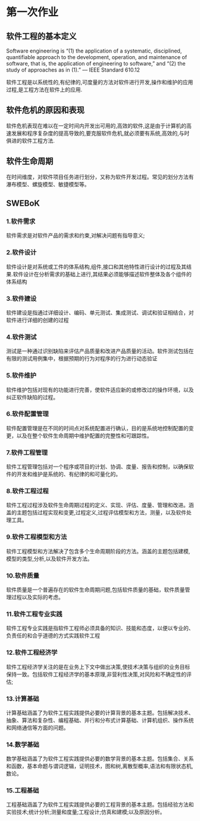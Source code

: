 # 第一次作业

## 软件工程的基本定义
Software engineering is “(1) the application of a systematic, disciplined, quantifiable approach to the development, operation, and maintenance of software, that is, the application of engineering to software,” and “(2) the study of approaches as in (1).” –– IEEE Standard 610.12

软件工程是以系统性的,有纪律的,可度量的方法对软件进行开发,操作和维护的应用过程,是工程方法在软件上的应用.

## 软件危机的原因和表现
软件危机表现在难以在一定时间内开发出可用的,高效的软件,这是由于计算机的高速发展和程序复杂度的提高导致的,要克服软件危机,就必须要有系统,高效的,与时俱进的软件工程方法.

## 软件生命周期
在时间维度，对软件项目任务进行划分，又称为软件开发过程。常见的划分方法有瀑布模型、螺旋模型、敏捷模型等。

## SWEBoK
### 1.软件需求

软件需求是对软件产品的需求和约束,对解决问题有指导意义;

### 2.软件设计

软件设计是对系统或工件的体系结构,组件,接口和其他特性进行设计的过程及其结果.软件设计在分析需求的基础上进行,其结果必须能够描述软件整体及各个组件的体系结构

### 3.软件建设

软件建设是指通过详细设计、编码、单元测试、集成测试、调试和验证相结合，对软件进行详细的创建的过程

### 4.软件测试

测试是一种通过识别缺陷来评估产品质量和改进产品质量的活动。软件测试包括在有限的测试用例集中，根据预期的行为对程序的行为进行动态验证

### 5.软件维护

软件维护包括对现有的功能进行完善，使软件适应新的或修改过的操作环境，以及纠正软件缺陷的过程。

### 6.软件配置管理

软件配置管理是在不同的时间点对系统配置进行确认，目的是系统地控制配置的变更，以及在整个软件生命周期中维护配置的完整性和可跟踪性。

### 7.软件工程管理

软件工程管理包括对一个程序或项目的计划、协调、度量、报告和控制，以确保软件的开发和维护是系统的、有纪律的和可量化的。

### 8.软件工程过程

软件工程过程涉及软件生命周期过程的定义、实现、评估、度量、管理和改进。涵盖的主题包括过程实现和变更,过程定义,过程评估模型和方法，测量，以及软件处理工具。

### 9.软件工程模型和方法

软件工程模型和方法解决了包含多个生命周期阶段的方法。涵盖的主题包括建模,模型的类型,分析,以及软件开发方法。

### 10.软件质量

软件质量是一个普遍存在的软件生命周期问题,包括软件质量的基础，软件质量管理过程以及实际的考虑。

### 11.软件工程专业实践

软件工程专业实践是指软件工程师必须具备的知识、技能和态度，以便以专业的、负责任的和合乎道德的方式实践软件工程

### 12.软件工程经济学

软件工程经济学关注的是在业务上下文中做出决策,使技术决策与组织的业务目标保持一致。包括软件工程经济学的基本原理,非营利性决策,对风险和不确定性的评估;

### 13.计算基础

计算基础涵盖了为软件工程实践提供必要的计算背景的基本主题。包括解决技术、抽象、算法和复杂性、编程基础、并行和分布式计算基础、计算机组织、操作系统和网络通信等方面的问题。

### 14.数学基础

数学基础涵盖了为软件工程实践提供必要的数学背景的基本主题。包括集合、关系和函数，基本命题与谓词逻辑，证明技术，图和树,离散型概率,语法和有限状态机,数论。

### 15.工程基础

工程基础涵盖了为软件工程实践提供必要的工程背景的基本主题。包括经验方法和实验技术;统计分析;测量和度量;工程设计;仿真和建模;以及原因分析。
